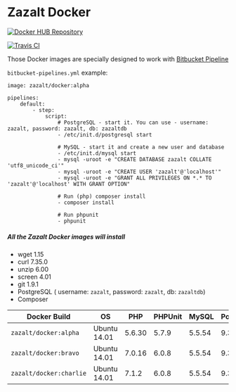 # Zazalt Docker

[![Docker HUB Repository](http://dockeri.co/image/zazalt/docker)](https://hub.docker.com/r/zazalt/docker/)

[![Travis CI](https://travis-ci.org/Zazalt/Docker.svg?branch=master)](https://travis-ci.org/Zazalt/Docker)

Those Docker images are specially designed to work with [Bitbucket Pipeline](https://bitbucket.org/product/features/pipelines)

`bitbucket-pipelines.yml` example:

```ymp
image: zazalt/docker:alpha

pipelines:
    default:
        - step:
            script:
                # PostgreSQL - start it. You can use - username: zazalt, password: zazalt, db: zazaltdb
                - /etc/init.d/postgresql start
                
                # MySQL - start it and create a new user and database
                - /etc/init.d/mysql start
                - mysql -uroot -e "CREATE DATABASE zazalt COLLATE 'utf8_unicode_ci'"
                - mysql -uroot -e "CREATE USER 'zazalt'@'localhost'"
                - mysql -uroot -e "GRANT ALL PRIVILEGES ON *.* TO 'zazalt'@'localhost' WITH GRANT OPTION"
                
                # Run (php) composer install
                - composer install
                
                # Run phpunit
                - phpunit
```

##### All the Zazalt Docker images will install
* wget 1.15
* curl 7.35.0
* unzip 6.00
* screen 4.01
* git 1.9.1
* PostgreSQL ( username: `zazalt`, password: `zazalt`, db: `zazaltdb`)
* Composer


| Docker Build            | OS            | PHP    | PHPUnit | MySQL  | PostgreSQL |
| ----------------------- |---------------| -------| ------- | ------ | ---------- |
| `zazalt/docker:alpha`   | Ubuntu 14.01  | 5.6.30 | 5.7.9   | 5.5.54 | 9.3        |
| `zazalt/docker:bravo`   | Ubuntu 14.01  | 7.0.16 | 6.0.8   | 5.5.54 | 9.3        |
| `zazalt/docker:charlie` | Ubuntu 14.01  | 7.1.2  | 6.0.8   | 5.5.54 | 9.3        |
